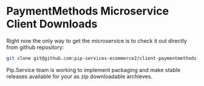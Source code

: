 # PaymentMethods Microservice Client Downloads

Right now the only way to get the microservice is to check it out directly from github repository:

```bash
git clone git@github.com:pip-services-ecommerce2/client-paymentmethods-node.git
```

Pip.Service team is working to implement packaging and make stable releases available for your 
as zip downloadable archieves.